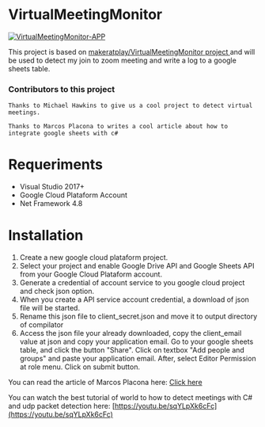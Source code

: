 # VirtualMeetingMonitor

[![VirtualMeetingMonitor-APP](https://github.com/brutalzinn/zoom-monitor-googlesheets/actions/workflows/CI.yml/badge.svg?branch=master)](https://github.com/brutalzinn/zoom-monitor-googlesheets/actions/workflows/CI.yml)

This project is based on [makeratplay/VirtualMeetingMonitor project
](https://github.com/makeratplay/VirtualMeetingMonitor)
and will be used to detect my join to zoom meeting and write a log to a google sheets table.

### Contributors to this project

    Thanks to Michael Hawkins to give us a cool project to detect virtual meetings.

    Thanks to Marcos Placona to writes a cool article about how to integrate google sheets with c#


# Requeriments

* Visual Studio 2017+
* Google Cloud Plataform Account
* Net Framework 4.8

# Installation 

1. Create a new google cloud plataform project.
2. Select your project and enable Google Drive API and Google Sheets API from your Google Cloud Plataform account.
3. Generate a credential of account service to you google cloud project and check json option.
4. When you create a  API service account credential, a download of json file will be started.
5. Rename this json file to client_secret.json and move it to output directory of compilator
6. Access the json file your already downloaded, copy the client_email value at json and copy your application email.  Go to your google sheets table, and click the button "Share". Click on textbox "Add people and groups" and paste your application email. After, select Editor Permission at role menu. Click on submit button.


You can read the article of Marcos Placona here: 
[Click here](https://www.twilio.com/blog/2017/03/google-spreadsheets-and-net-core.html?utm_source=youtube&utm_medium=video&utm_campaign=google-sheets-dotnet)

You can watch the best tutorial of world to how to detect meetings with C# and udp packet detection here:
[https://youtu.be/sqYLpXk6cFc](https://youtu.be/sqYLpXk6cFc)

